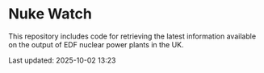 # Nuke Watch

This repository includes code for retrieving the latest information available on the output of EDF nuclear power plants in the UK.

Last updated: 2025-10-02 13:23